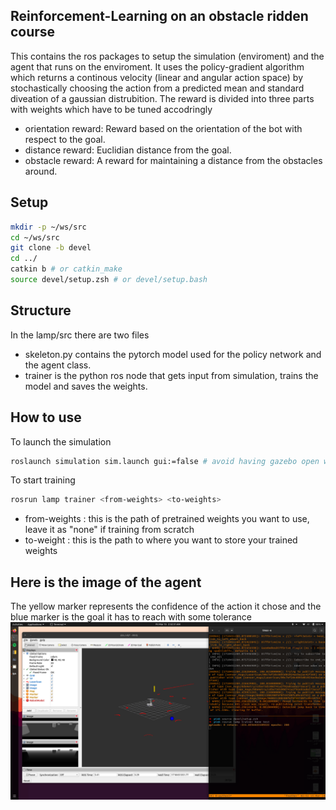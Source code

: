 ## Reinforcement-Learning on an obstacle ridden course

This contains the ros packages to setup the simulation (enviroment) and the agent that runs on the enviroment.
It uses the policy-gradient algorithm which returns a continous velocity (linear and angular action space) by stochastically choosing the action from a predicted mean and standard diveation of a gaussian distrubition.
The reward is divided into three parts with weights which have to be tuned accodringly
- orientation reward:
		Reward based on the orientation of the bot with respect to the goal.
- distance reward:
		Euclidian distance from the goal.
- obstacle reward:
		A reward for maintaining a distance from the obstacles around.

## Setup

```zsh
mkdir -p ~/ws/src
cd ~/ws/src
git clone -b devel 
cd ../
catkin b # or catkin_make
source devel/setup.zsh # or devel/setup.bash
```

## Structure

In the lamp/src there are two files
- skeleton.py contains the pytorch model used for the policy network and the agent class.
- trainer is the python ros node that gets input from simulation, trains the model and saves the weights.

## How to use

To launch the simulation

```zsh
roslaunch simulation sim.launch gui:=false # avoid having gazebo open while the training process
```

To start training
```zsh
rosrun lamp trainer <from-weights> <to-weights>
```

- from-weights : this is the path of pretrained weights you want to use, leave it as "none" if training from scratch
- to-weight : this is the path to where you want to store your trained weights

## Here is the image of the agent 
The yellow marker represents the confidence of the action it chose and the blue marker is the goal it has to reach with some tolerance
![alt text](https://github.com/AlphaGotReal/obstacle-riddle-rl/blob/main/imgs/ss.png?raw=true)
